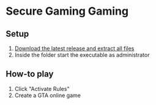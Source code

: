 # Secure Gaming Gaming


## Setup

1. [Download the latest release and extract all files](https://github.com/CastielKenobi/SecureSecureSession/releases)
2. Inside the folder start the executable as administrator

## How-to play

1. Click "Activate Rules"
2. Create a GTA online game

